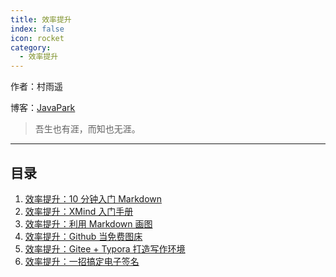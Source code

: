 ```yaml
---
title: 效率提升
index: false
icon: rocket
category:
  - 效率提升
---
```

作者：村雨遥

博客：[JavaPark](https://cunyu1943.github.io/JavaPark)

>   吾生也有涯，而知也无涯。
---
## 目录

1. [效率提升：10 分钟入门 Markdown](2022-04-21-markdown-in-10min.md)
2. [效率提升：XMind 入门手册](2022-11-13-xmind-guide.md)
3. [效率提升：利用 Markdown 画图](2022-04-22-paint-with-markdown.md)
4. [效率提升：Github 当免费图床](2022-04-23-github-img-bed.md)
5. [效率提升：Gitee + Typora 打造写作环境](2022-04-24-gitee-typora.md)
6. [效率提升：一招搞定电子签名](2022-04-25-e-signature.md)